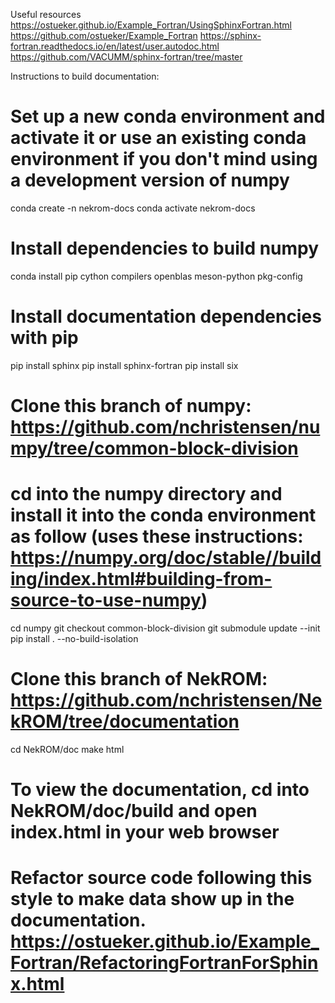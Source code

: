 Useful resources
https://ostueker.github.io/Example_Fortran/UsingSphinxFortran.html
https://github.com/ostueker/Example_Fortran
https://sphinx-fortran.readthedocs.io/en/latest/user.autodoc.html
https://github.com/VACUMM/sphinx-fortran/tree/master

Instructions to build documentation:

# Set up a new conda environment and activate it or use an existing conda environment if you don't mind using a development version of numpy
conda create -n nekrom-docs
conda activate nekrom-docs
# Install dependencies to build numpy
conda install pip cython compilers openblas meson-python pkg-config

# Install documentation dependencies with pip
pip install sphinx 
pip install sphinx-fortran 
pip install six

# Clone this branch of numpy: https://github.com/nchristensen/numpy/tree/common-block-division
# cd into the numpy directory and install it into the conda environment as follow (uses these instructions: https://numpy.org/doc/stable//building/index.html#building-from-source-to-use-numpy)
cd numpy
git checkout common-block-division
git submodule update --init
pip install . --no-build-isolation

# Clone this branch of NekROM: https://github.com/nchristensen/NekROM/tree/documentation
cd NekROM/doc
make html
# To view the documentation, cd into NekROM/doc/build and open index.html in your web browser
# Refactor source code following this style to make data show up in the documentation. https://ostueker.github.io/Example_Fortran/RefactoringFortranForSphinx.html
